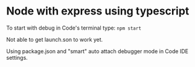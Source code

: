# Node with express using typescript

To start with debug in Code's terminal type:
`npm start`

Not able to get launch.son to work yet.

Using package.json and "smart" auto attach debugger mode in Code IDE settings.
